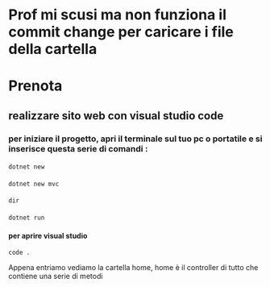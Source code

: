# Prof mi scusi ma non funziona il commit change per caricare i file della cartella
# Prenota
## realizzare sito web con visual studio code
### per iniziare il progetto, apri il terminale sul tuo pc o portatile e si inserisce questa serie di comandi :
####
    dotnet new
####
    dotnet new mvc
####
    dir
####
    dotnet run
#### per aprire visual studio
    code . 
Appena entriamo vediamo la cartella home, home è il controller di tutto che contiene una serie di metodi
